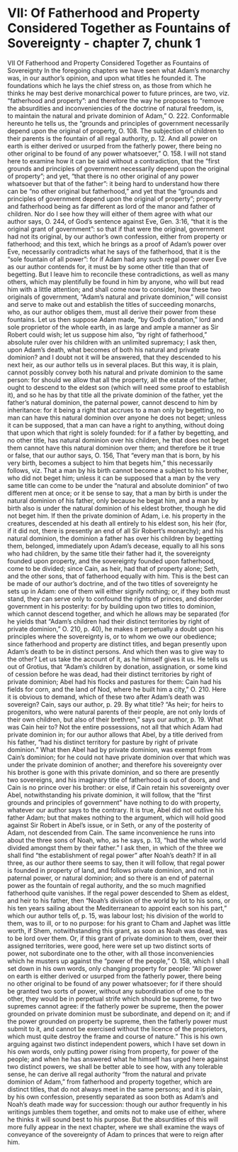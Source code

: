 # VII: Of Fatherhood and Property Considered Together as Fountains of Sovereignty - chapter 7, chunk 1

VII Of Fatherhood and Property Considered Together as Fountains of Sovereignty In the foregoing chapters we have seen what Adam’s monarchy was, in our author’s opinion, and upon what titles he founded it. The foundations which he lays the chief stress on, as those from which he thinks he may best derive monarchical power to future princes, are two, viz. “fatherhood and property”: and therefore the way he proposes to “remove the absurdities and inconveniencies of the doctrine of natural freedom, is, to maintain the natural and private dominion of Adam,” O. 222. Conformable hereunto he tells us, the “grounds and principles of government necessarily depend upon the original of property, O. 108. The subjection of children to their parents is the fountain of all regal authority, p. 12. And all power on earth is either derived or usurped from the fatherly power, there being no other original to be found of any power whatsoever,” O. 158. I will not stand here to examine how it can be said without a contradiction, that the “first grounds and principles of government necessarily depend upon the original of property”; and yet, “that there is no other original of any power whatsoever but that of the father”: it being hard to understand how there can be “no other original but fatherhood,” and yet that the “grounds and principles of government depend upon the original of property”; property and fatherhood being as far different as lord of the manor and father of children. Nor do I see how they will either of them agree with what our author says, O. 244, of God’s sentence against Eve, Gen. 3:16, “that it is the original grant of government”: so that if that were the original, government had not its original, by our author’s own confession, either from property or fatherhood; and this text, which he brings as a proof of Adam’s power over Eve, necessarily contradicts what he says of the fatherhood, that it is the “sole fountain of all power”: for if Adam had any such regal power over Eve as our author contends for, it must be by some other title than that of begetting. But I leave him to reconcile these contradictions, as well as many others, which may plentifully be found in him by anyone, who will but read him with a little attention; and shall come now to consider, how these two originals of government, “Adam’s natural and private dominion,” will consist and serve to make out and establish the titles of succeeding monarchs, who, as our author obliges them, must all derive their power from these fountains. Let us then suppose Adam made, “by God’s donation,” lord and sole proprietor of the whole earth, in as large and ample a manner as Sir Robert could wish; let us suppose him also, “by right of fatherhood,” absolute ruler over his children with an unlimited supremacy; I ask then, upon Adam’s death, what becomes of both his natural and private dominion? and I doubt not it will be answered, that they descended to his next heir, as our author tells us in several places. But this way, it is plain, cannot possibly convey both his natural and private dominion to the same person: for should we allow that all the property, all the estate of the father, ought to descend to the eldest son (which will need some proof to establish it), and so he has by that title all the private dominion of the father, yet the father’s natural dominion, the paternal power, cannot descend to him by inheritance: for it being a right that accrues to a man only by begetting, no man can have this natural dominion over anyone he does not beget; unless it can be supposed, that a man can have a right to anything, without doing that upon which that right is solely founded: for if a father by begetting, and no other title, has natural dominion over his children, he that does not beget them cannot have this natural dominion over them; and therefore be it true or false, that our author says, O. 156, That “every man that is born, by his very birth, becomes a subject to him that begets him,” this necessarily follows, viz. That a man by his birth cannot become a subject to his brother, who did not beget him; unless it can be supposed that a man by the very same title can come to be under the “natural and absolute dominion” of two different men at once; or it be sense to say, that a man by birth is under the natural dominion of his father, only because he begat him, and a man by birth also is under the natural dominion of his eldest brother, though he did not beget him. If then the private dominion of Adam, i.e. his property in the creatures, descended at his death all entirely to his eldest son, his heir (for, if it did not, there is presently an end of all Sir Robert’s monarchy); and his natural dominion, the dominion a father has over his children by begetting them, belonged, immediately upon Adam’s decease, equally to all his sons who had children, by the same title their father had it, the sovereignty founded upon property, and the sovereignty founded upon fatherhood, come to be divided; since Cain, as heir, had that of property alone; Seth, and the other sons, that of fatherhood equally with him. This is the best can be made of our author’s doctrine, and of the two titles of sovereignty he sets up in Adam: one of them will either signify nothing; or, if they both must stand, they can serve only to confound the rights of princes, and disorder government in his posterity: for by building upon two titles to dominion, which cannot descend together, and which he allows may be separated (for he yields that “Adam’s children had their distinct territories by right of private dominion,” O. 210, p. 40), he makes it perpetually a doubt upon his principles where the sovereignty is, or to whom we owe our obedience; since fatherhood and property are distinct titles, and began presently upon Adam’s death to be in distinct persons. And which then was to give way to the other? Let us take the account of it, as he himself gives it us. He tells us out of Grotius, that “Adam’s children by donation, assignation, or some kind of cession before he was dead, had their distinct territories by right of private dominion; Abel had his flocks and pastures for them: Cain had his fields for corn, and the land of Nod, where he built him a city,” O. 210. Here it is obvious to demand, which of these two after Adam’s death was sovereign? Cain, says our author, p. 29. By what title? “As heir; for heirs to progenitors, who were natural parents of their people, are not only lords of their own children, but also of their brethren,” says our author, p. 19. What was Cain heir to? Not the entire possessions, not all that which Adam had private dominion in; for our author allows that Abel, by a title derived from his father, “had his distinct territory for pasture by right of private dominion.” What then Abel had by private dominion, was exempt from Cain’s dominion; for he could not have private dominion over that which was under the private dominion of another; and therefore his sovereignty over his brother is gone with this private dominion, and so there are presently two sovereigns, and his imaginary title of fatherhood is out of doors, and Cain is no prince over his brother: or else, if Cain retain his sovereignty over Abel, notwithstanding his private dominion, it will follow, that the “first grounds and principles of government” have nothing to do with property, whatever our author says to the contrary. It is true, Abel did not outlive his father Adam; but that makes nothing to the argument, which will hold good against Sir Robert in Abel’s issue, or in Seth, or any of the posterity of Adam, not descended from Cain. The same inconvenience he runs into about the three sons of Noah, who, as he says, p. 13, “had the whole world divided amongst them by their father.” I ask then, in which of the three we shall find “the establishment of regal power” after Noah’s death? If in all three, as our author there seems to say, then it will follow, that regal power is founded in property of land, and follows private dominion, and not in paternal power, or natural dominion; and so there is an end of paternal power as the fountain of regal authority, and the so much magnified fatherhood quite vanishes. If the regal power descended to Shem as eldest, and heir to his father, then “Noah’s division of the world by lot to his sons, or his ten years sailing about the Mediterranean to appoint each son his part,” which our author tells of, p. 15, was labour lost; his division of the world to them, was to ill, or to no purpose: for his grant to Cham and Japhet was little worth, if Shem, notwithstanding this grant, as soon as Noah was dead, was to be lord over them. Or, if this grant of private dominion to them, over their assigned territories, were good, here were set up two distinct sorts of power, not subordinate one to the other, with all those inconveniencies which he musters up against the “power of the people,” O. 158, which I shall set down in his own words, only changing property for people: “All power on earth is either derived or usurped from the fatherly power, there being no other original to be found of any power whatsoever; for if there should be granted two sorts of power, without any subordination of one to the other, they would be in perpetual strife which should be supreme, for two supremes cannot agree: if the fatherly power be supreme, then the power grounded on private dominion must be subordinate, and depend on it; and if the power grounded on property be supreme, then the fatherly power must submit to it, and cannot be exercised without the licence of the proprietors, which must quite destroy the frame and course of nature.” This is his own arguing against two distinct independent powers, which I have set down in his own words, only putting power rising from property, for power of the people; and when he has answered what he himself has urged here against two distinct powers, we shall be better able to see how, with any tolerable sense, he can derive all regal authority “from the natural and private dominion of Adam,” from fatherhood and property together, which are distinct titles, that do not always meet in the same persons; and it is plain, by his own confession, presently separated as soon both as Adam’s and Noah’s death made way for succession: though our author frequently in his writings jumbles them together, and omits not to make use of either, where he thinks it will sound best to his purpose. But the absurdities of this will more fully appear in the next chapter, where we shall examine the ways of conveyance of the sovereignty of Adam to princes that were to reign after him.
